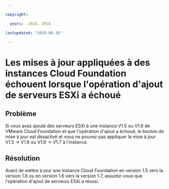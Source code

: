 ```yaml
---

copyright:

  years:  2016, 2018

lastupdated: "2018-08-16"

---
```


# Les mises à jour appliquées à des instances Cloud Foundation échouent lorsque l'opération d'ajout de serveurs ESXi a échoué

## Problème

Si vous avez ajouté des serveurs ESXi à une instance V1.5 ou V1.6 de VMware Cloud Foundation et que l'opération d'ajout a échoué, le bouton de mise à jour est désactivé et vous ne pouvez pas appliquer la mise à jour V1.5 -> V1.6 ou V1.6 -> V1.7 à l'instance.

## Résolution

Avant de mettre à jour une instance Cloud Foundation en version 1.5 vers la version 1.6 ou en version 1.6 vers la version 1.7, assurez-vous que l'opération
d'ajout de serveurs ESXi a réussi.
